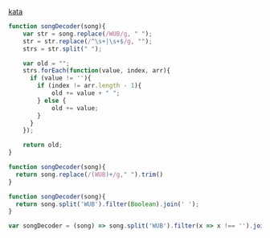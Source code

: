 [kata](https://www.codewars.com/kata/dubstep/train/javascript)

```javascript
function songDecoder(song){
    var str = song.replace(/WUB/g, " ");
    str = str.replace(/^\s+|\s+$/g, "");
    strs = str.split(" ");

    var old = "";
    strs.forEach(function(value, index, arr){
      if (value != ''){
        if (index != arr.length - 1){
            old += value + " ";
        } else {
            old += value;
        }
      }
    });

    return old;
}
```

```javascript
function songDecoder(song){
  return song.replace(/(WUB)+/g," ").trim()
}
```

```javascript
function songDecoder(song){
  return song.split('WUB').filter(Boolean).join(' ');
}
```

```javascript
var songDecoder = (song) => song.split('WUB').filter(x => x !== '').join(' ')
```